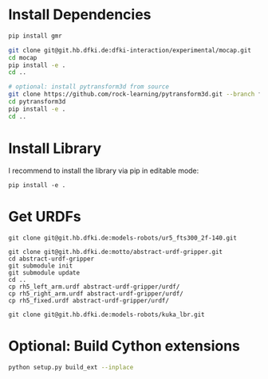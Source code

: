 # Install Dependencies

```bash
pip install gmr

git clone git@git.hb.dfki.de:dfki-interaction/experimental/mocap.git
cd mocap
pip install -e .
cd ..

# optional: install pytransform3d from source
git clone https://github.com/rock-learning/pytransform3d.git --branch feature/batch_conversions
cd pytransform3d
pip install -e .
cd ..
```

# Install Library

I recommend to install the library via pip in editable mode:

```
pip install -e .
```

# Get URDFs

```
git clone git@git.hb.dfki.de:models-robots/ur5_fts300_2f-140.git

git clone git@git.hb.dfki.de:motto/abstract-urdf-gripper.git
cd abstract-urdf-gripper
git submodule init
git submodule update
cd ..
cp rh5_left_arm.urdf abstract-urdf-gripper/urdf/
cp rh5_right_arm.urdf abstract-urdf-gripper/urdf/
cp rh5_fixed.urdf abstract-urdf-gripper/urdf/

git clone git@git.hb.dfki.de:models-robots/kuka_lbr.git
```

# Optional: Build Cython extensions

```bash
python setup.py build_ext --inplace
```
